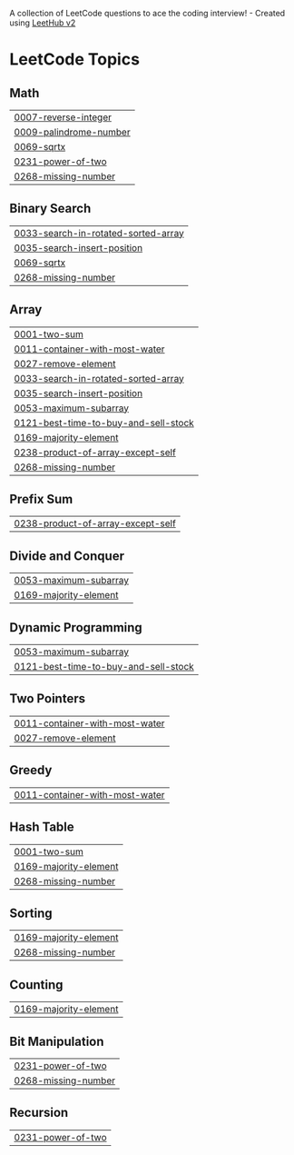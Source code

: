 A collection of LeetCode questions to ace the coding interview! - Created using [LeetHub v2](https://github.com/arunbhardwaj/LeetHub-2.0)
<!---LeetCode Topics Start-->
# LeetCode Topics
## Math
|  |
| ------- |
| [0007-reverse-integer](https://github.com/Dishu1871/Leetcode/tree/master/0007-reverse-integer) |
| [0009-palindrome-number](https://github.com/Dishu1871/Leetcode/tree/master/0009-palindrome-number) |
| [0069-sqrtx](https://github.com/Dishu1871/Leetcode/tree/master/0069-sqrtx) |
| [0231-power-of-two](https://github.com/Dishu1871/Leetcode/tree/master/0231-power-of-two) |
| [0268-missing-number](https://github.com/Dishu1871/Leetcode/tree/master/0268-missing-number) |
## Binary Search
|  |
| ------- |
| [0033-search-in-rotated-sorted-array](https://github.com/Dishu1871/Leetcode/tree/master/0033-search-in-rotated-sorted-array) |
| [0035-search-insert-position](https://github.com/Dishu1871/Leetcode/tree/master/0035-search-insert-position) |
| [0069-sqrtx](https://github.com/Dishu1871/Leetcode/tree/master/0069-sqrtx) |
| [0268-missing-number](https://github.com/Dishu1871/Leetcode/tree/master/0268-missing-number) |
## Array
|  |
| ------- |
| [0001-two-sum](https://github.com/Dishu1871/Leetcode/tree/master/0001-two-sum) |
| [0011-container-with-most-water](https://github.com/Dishu1871/Leetcode/tree/master/0011-container-with-most-water) |
| [0027-remove-element](https://github.com/Dishu1871/Leetcode/tree/master/0027-remove-element) |
| [0033-search-in-rotated-sorted-array](https://github.com/Dishu1871/Leetcode/tree/master/0033-search-in-rotated-sorted-array) |
| [0035-search-insert-position](https://github.com/Dishu1871/Leetcode/tree/master/0035-search-insert-position) |
| [0053-maximum-subarray](https://github.com/Dishu1871/Leetcode/tree/master/0053-maximum-subarray) |
| [0121-best-time-to-buy-and-sell-stock](https://github.com/Dishu1871/Leetcode/tree/master/0121-best-time-to-buy-and-sell-stock) |
| [0169-majority-element](https://github.com/Dishu1871/Leetcode/tree/master/0169-majority-element) |
| [0238-product-of-array-except-self](https://github.com/Dishu1871/Leetcode/tree/master/0238-product-of-array-except-self) |
| [0268-missing-number](https://github.com/Dishu1871/Leetcode/tree/master/0268-missing-number) |
## Prefix Sum
|  |
| ------- |
| [0238-product-of-array-except-self](https://github.com/Dishu1871/Leetcode/tree/master/0238-product-of-array-except-self) |
## Divide and Conquer
|  |
| ------- |
| [0053-maximum-subarray](https://github.com/Dishu1871/Leetcode/tree/master/0053-maximum-subarray) |
| [0169-majority-element](https://github.com/Dishu1871/Leetcode/tree/master/0169-majority-element) |
## Dynamic Programming
|  |
| ------- |
| [0053-maximum-subarray](https://github.com/Dishu1871/Leetcode/tree/master/0053-maximum-subarray) |
| [0121-best-time-to-buy-and-sell-stock](https://github.com/Dishu1871/Leetcode/tree/master/0121-best-time-to-buy-and-sell-stock) |
## Two Pointers
|  |
| ------- |
| [0011-container-with-most-water](https://github.com/Dishu1871/Leetcode/tree/master/0011-container-with-most-water) |
| [0027-remove-element](https://github.com/Dishu1871/Leetcode/tree/master/0027-remove-element) |
## Greedy
|  |
| ------- |
| [0011-container-with-most-water](https://github.com/Dishu1871/Leetcode/tree/master/0011-container-with-most-water) |
## Hash Table
|  |
| ------- |
| [0001-two-sum](https://github.com/Dishu1871/Leetcode/tree/master/0001-two-sum) |
| [0169-majority-element](https://github.com/Dishu1871/Leetcode/tree/master/0169-majority-element) |
| [0268-missing-number](https://github.com/Dishu1871/Leetcode/tree/master/0268-missing-number) |
## Sorting
|  |
| ------- |
| [0169-majority-element](https://github.com/Dishu1871/Leetcode/tree/master/0169-majority-element) |
| [0268-missing-number](https://github.com/Dishu1871/Leetcode/tree/master/0268-missing-number) |
## Counting
|  |
| ------- |
| [0169-majority-element](https://github.com/Dishu1871/Leetcode/tree/master/0169-majority-element) |
## Bit Manipulation
|  |
| ------- |
| [0231-power-of-two](https://github.com/Dishu1871/Leetcode/tree/master/0231-power-of-two) |
| [0268-missing-number](https://github.com/Dishu1871/Leetcode/tree/master/0268-missing-number) |
## Recursion
|  |
| ------- |
| [0231-power-of-two](https://github.com/Dishu1871/Leetcode/tree/master/0231-power-of-two) |
<!---LeetCode Topics End-->